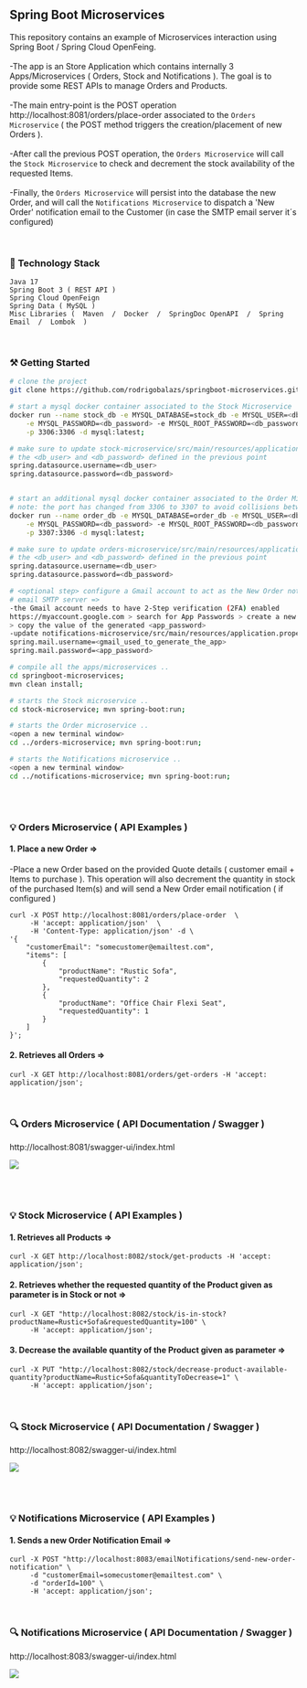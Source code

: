 ## Spring Boot Microservices
This repository contains an example of Microservices interaction using Spring Boot / Spring Cloud OpenFeing.<br/><br/>
-The app is an Store Application which contains internally 3 Apps/Microservices ( Orders, Stock and Notifications ).
The goal is to provide some REST APIs to manage Orders and Products.<br/><br/>
-The main entry-point is the POST operation http://localhost:8081/orders/place-order associated to the
````Orders Microservice```` ( the POST method triggers the creation/placement of new Orders ).<br/><br/>
-After call the previous POST operation, the ````Orders Microservice```` will call the ````Stock Microservice```` to
check and decrement the stock availability of the requested Items.<br/><br/>
-Finally, the ````Orders Microservice```` will persist into the database the new Order, and will call  the
````Notifications Microservice```` to dispatch  a 'New Order' notification email to the Customer (in case the SMTP email
server it´s configured)

<br/>

### 🔧 Technology Stack

```
Java 17
Spring Boot 3 ( REST API )
Spring Cloud OpenFeign
Spring Data ( MySQL )
Misc Libraries (  Maven  /  Docker  /  SpringDoc OpenAPI  /  Spring Email  /  Lombok  )
```

<br/>

### ⚒️ Getting Started

```bash
# clone the project
git clone https://github.com/rodrigobalazs/springboot-microservices.git;

# start a mysql docker container associated to the Stock Microservice
docker run --name stock_db -e MYSQL_DATABASE=stock_db -e MYSQL_USER=<db_user> \
    -e MYSQL_PASSWORD=<db_password> -e MYSQL_ROOT_PASSWORD=<db_password> \
    -p 3306:3306 -d mysql:latest;

# make sure to update stock-microservice/src/main/resources/application.properties with
# the <db_user> and <db_password> defined in the previous point
spring.datasource.username=<db_user>
spring.datasource.password=<db_password>


# start an additional mysql docker container associated to the Order Microservice
# note: the port has changed from 3306 to 3307 to avoid collisions between the docker DBs
docker run --name order_db -e MYSQL_DATABASE=order_db -e MYSQL_USER=<db_user> \
    -e MYSQL_PASSWORD=<db_password> -e MYSQL_ROOT_PASSWORD=<db_password> \
    -p 3307:3306 -d mysql:latest;

# make sure to update orders-microservice/src/main/resources/application.properties with
# the <db_user> and <db_password> defined in the previous point
spring.datasource.username=<db_user>
spring.datasource.password=<db_password>

# <optional step> configure a Gmail account to act as the New Order notification 
# email SMTP server =>
-the Gmail account needs to have 2-Step verification (2FA) enabled
https://myaccount.google.com > search for App Passwords > create a new app "store_app" 
> copy the value of the generated <app_password>
-update notifications-microservice/src/main/resources/application.properties with =>
spring.mail.username=<gmail_used_to_generate_the_app>
spring.mail.password=<app_password>

# compile all the apps/microservices ..
cd springboot-microservices;
mvn clean install;

# starts the Stock microservice ..
cd stock-microservice; mvn spring-boot:run;

# starts the Order microservice ..
<open a new terminal window>
cd ../orders-microservice; mvn spring-boot:run;

# starts the Notifications microservice ..
<open a new terminal window>
cd ../notifications-microservice; mvn spring-boot:run;
```
<br/>
<br/>

### 💡 Orders Microservice ( API Examples )

#### 1. Place a new Order =>

-Place a new Order based on the provided Quote details ( customer email + Items to purchase ).  This operation will also
decrement the quantity in stock of the purchased Item(s) and will send a New Order email notification ( if configured )
```
curl -X POST http://localhost:8081/orders/place-order  \
     -H 'accept: application/json'  \
     -H 'Content-Type: application/json' -d \
'{
    "customerEmail": "somecustomer@emailtest.com",
    "items": [
        {
            "productName": "Rustic Sofa",
            "requestedQuantity": 2
        },
        {
            "productName": "Office Chair Flexi Seat",
            "requestedQuantity": 1
        }
    ]
}';
```

#### 2. Retrieves all Orders =>
```
curl -X GET http://localhost:8081/orders/get-orders -H 'accept: application/json';
```

<br/>

### 🔍 Orders Microservice ( API Documentation / Swagger )

http://localhost:8081/swagger-ui/index.html

![](https://github.com/rodrigobalazs/springboot-microservices/blob/main/orders-microservice/src/main/resources/static/orders_app_swagger.png)

<br/>
<br/>

### 💡 Stock Microservice ( API Examples )

#### 1. Retrieves all Products =>
```
curl -X GET http://localhost:8082/stock/get-products -H 'accept: application/json';
```

#### 2. Retrieves whether the requested quantity of the Product given as parameter is in Stock or not =>
```
curl -X GET "http://localhost:8082/stock/is-in-stock?productName=Rustic+Sofa&requestedQuantity=100" \
     -H 'accept: application/json';
```

#### 3. Decrease the available quantity of the Product given as parameter =>
```
curl -X PUT "http://localhost:8082/stock/decrease-product-available-quantity?productName=Rustic+Sofa&quantityToDecrease=1" \
     -H 'accept: application/json';
```

<br/>

### 🔍 Stock Microservice ( API Documentation / Swagger )

http://localhost:8082/swagger-ui/index.html

![](https://github.com/rodrigobalazs/springboot-microservices/blob/main/stock-microservice/src/main/resources/static/stock_app_swagger.png)

<br/>
<br/>

### 💡 Notifications Microservice ( API Examples )

#### 1. Sends a new Order Notification Email =>
```
curl -X POST "http://localhost:8083/emailNotifications/send-new-order-notification" \
     -d "customerEmail=somecustomer@emailtest.com" \
     -d "orderId=100" \
     -H 'accept: application/json';
```
<br/>

### 🔍 Notifications Microservice ( API Documentation / Swagger )

http://localhost:8083/swagger-ui/index.html

![](https://github.com/rodrigobalazs/springboot-microservices/blob/main/notifications-microservice/src/main/resources/static/notifications_app_swagger.png)

